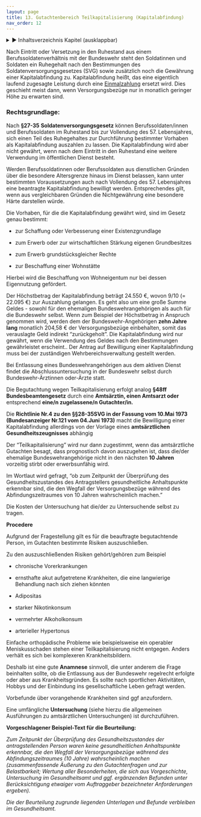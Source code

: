 ```yaml
---
layout: page
title: 13. Gutachtenbereich Teilkapitalisierung (Kapitalabfindung)
nav_order: 12
---
```

 
<details markdown="block"> 
  <summary> 
      &#9658; Inhaltsverzeichnis Kapitel (ausklappbar) 
  </summary>
 
1. TOC
{:toc}
 </details>
 
   <p></p>
 
 
Nach Eintritt oder Versetzung in den Ruhestand aus einem
Berufssoldatenverhältnis mit der Bundeswehr steht den Soldatinnen und
Soldaten ein Ruhegehalt nach den Bestimmungen des
Soldatenversorgungsgesetzes (SVG) sowie zusätzlich noch die Gewährung
einer Kapitalabfindung zu. Kapitalabfindung heißt, das eine eigentlich
laufend zugesagte Leistung durch eine
[Einmalzahlung](https://www.haufe.de/personal/haufe-personal-office-platin/einmalzahlungen_idesk_PI42323_HI520902.html)
ersetzt wird. Dies geschieht meist dann, wenn Versorgungsbezüge nur in
monatlich geringer Höhe zu erwarten sind.

### Rechtsgrundlage:

Nach **§27-35** **Soldatenversorgungsgesetz** können
Berufssoldaten/innen und Berufssoldaten im Ruhestand bis zur Vollendung
des 57. Lebensjahres, sich einen Teil des Ruhegehaltes zur Durchführung
bestimmter Vorhaben als Kapitalabfindung auszahlen zu lassen. Die
Kapitalabfindung wird aber nicht gewährt, wenn nach dem Eintritt in den
Ruhestand eine weitere Verwendung im öffentlichen Dienst besteht.

Werden Berufssoldatinnen oder Berufssoldaten aus dienstlichen Gründen
über die besondere Altersgrenze hinaus im Dienst belassen, kann unter
bestimmten Voraussetzungen auch nach Vollendung des 57. Lebensjahres
eine beantragte Kapitalabfindung bewilligt werden. Entsprechendes gilt,
wenn aus vergleichbaren Gründen die Nichtgewährung eine besondere Härte
darstellen würde.

Die Vorhaben, für die die Kapitalabfindung gewährt wird, sind im Gesetz
genau bestimmt:

  - zur Schaffung oder Verbesserung einer Existenzgrundlage

  - zum Erwerb oder zur wirtschaftlichen Stärkung eigenen Grundbesitzes

  - zum Erwerb grundstücksgleicher Rechte

  - zur Beschaffung einer Wohnstätte

Hierbei wird die Beschaffung von Wohneigentum nur bei dessen
Eigennutzung gefördert.

Der Höchstbetrag der Kapitalabfindung beträgt 24.550 €, wovon 9/10 (=
22.095 €) zur Auszahlung gelangen. Es geht also um eine große Summe
Geldes - sowohl für den ehemaligen Bundeswehrangehörigen als auch für
die Bundeswehr selbst. Wenn zum Beispiel der Höchstbetrag in Anspruch
genommen wird, werden dem der Bundeswehr-Angehörigen **zehn Jahre lang**
monatlich 204,58 € der Versorgungsbezüge einbehalten, somit das
verauslagte Geld indirekt “zurückgeholt”. Die Kapitalabfindung wird nur
gewährt, wenn die Verwendung des Geldes nach den Bestimmungen
gewährleistet erscheint.. Der Antrag auf Bewilligung einer
Kapitalabfindung muss bei der zuständigen Wehrbereichsverwaltung
gestellt werden.

Bei Entlassung eines Bundeswehrangehörigen aus dem aktiven Dienst findet
die Abschlussuntersuchung in der Bundeswehr selbst durch
Bundeswehr-Ärztinnen oder-Ärzte statt.

Die Begutachtung wegen Teilkapitalisierung erfolgt analog **§48ff
Bundesbeamtengesetz** durch eine **Amtsärztin, einen Amtsarzt oder**
entsprechend **eine/n zugelassene/n Gutachter/in.**

Die **Richtlinie Nr.4 zu den §§28-35SVG in der Fassung vom 10.Mai 1973
(Bundesanzeiger Nr.121 vom 04.Juni 1973)** macht die Bewilligung einer
Kapitalabfindung allerdings von der Vorlage eines **amtsärztlichen
Gesundheitszeugnisses** abhängig

Der “Teilkapitalisierung” wird nur dann zugestimmt, wenn das
amtsärztliche Gutachten besagt, dass prognostisch davon auszugehen ist,
dass die/der ehemalige Bundeswehrangehörige nicht in den nächsten **10
Jahren** vorzeitig stirbt oder erwerbsunfähig wird.

Im Wortlaut wird gefragt, “ob zum Zeitpunkt der Überprüfung des
Gesundheitszustandes des Antragstellers gesundheitliche Anhaltspunkte
erkennbar sind, die den Wegfall der Versorgungsbezüge während des
Abfindungszeitraumes von 10 Jahren wahrscheinlich machen.”

Die Kosten der Untersuchung hat die/der zu Untersuchende selbst zu
tragen.

**Procedere**

Aufgrund der Fragestellung gilt es für die beauftragte begutachtende
Person, im Gutachten bestimmte Risiken auszuschließen.

Zu den auszuschließenden Risiken gehört/gehören zum Beispiel

  - chronische Vorerkrankungen

  - ernsthafte akut aufgetretene Krankheiten, die eine langwierige
    Behandlung nach sich ziehen könnten

  - Adipositas

  - starker Nikotinkonsum

  - vermehrter Alkoholkonsum

  - arterieller Hypertonus

Einfache orthopädische Probleme wie beispielsweise ein operabler
Meniskusschaden stehen einer Teilkapitalisierung nicht entgegen. Anders
verhält es sich bei komplexeren Krankheitsbildern.

Deshalb ist eine gute **Anamnese** sinnvoll, die unter anderem die Frage
beinhalten sollte, ob die Entlassung aus der Bundeswehr regelrecht
erfolgte oder aber aus Krankheitsgründen. Es sollte nach sportlichen
Aktivitäten, Hobbys und der Einbindung ins gesellschaftliche Leben
gefragt werden.

Vorbefunde über vorangehende Krankheiten sind ggf anzufordern.

Eine umfängliche **Untersuchung** (siehe hierzu die allgemeinen
Ausführungen zu amtsärztlichen Untersuchungen) ist durchzuführen.

**Vorgeschlagener Beispiel-Text für die Beurteilung:**

*Zum Zeitpunkt der Überprüfung des Gesundheitszustandes der
antragstellenden Person waren keine gesundheitlichen Anhaltspunkte
erkennbar, die den Wegfall der Versorgungsbezüge während des
Abfindungszeitraumes (10 Jahre) wahrscheinlich machen (zusammenfassende
Äußerung zu den Gutachtenfragen und zur Belastbarkeit; Wertung aller
Besonderheiten, die sich aus Vorgeschichte, Untersuchung im
Gesundheitsamt und ggf. ergänzenden Befunden unter Berücksichtigung
etwaiger vom Auftraggeber bezeichneter Anforderungen ergeben).*

*Die der Beurteilung zugrunde liegenden Unterlagen und Befunde
verbleiben im Gesundheitsamt.*

<div class="section fnlist" data-role="doc-footnotes">

</div>
